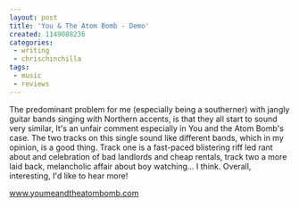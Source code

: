 ```yaml
---
layout: post
title: 'You & The Atom Bomb - Demo'
created: 1149088236
categories:
 - writing
 - chrischinchilla
tags: 
 - music 
 - reviews
---
```


The predominant problem for me (especially being a southerner) with jangly guitar bands singing with Northern accents, is that they all start to sound very similar, It's an unfair comment especially in You and the Atom Bomb's case. The two tracks on this single sound like different bands, which in my opinion, is a good thing. Track one is a fast-paced blistering riff led rant about and celebration of bad landlords and cheap rentals, track two a more laid back, melancholic affair about boy watching... I think. Overall, interesting, I'd like to hear more!

<a href='https://www.youmeandtheatombomb.com' target='_blank'>www.youmeandtheatombomb.com</a>

